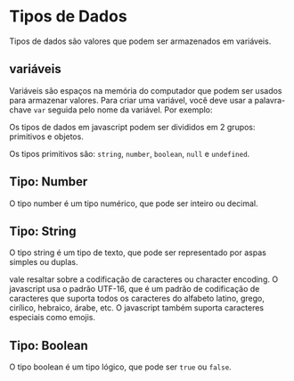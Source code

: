 # Tipos de Dados
Tipos de dados são valores que podem ser armazenados em variáveis.

## variáveis
Variáveis são espaços na memória do computador que podem ser usados para armazenar valores. Para criar uma variável, você deve usar a palavra-chave `var` seguida pelo nome da variável. Por exemplo:

Os tipos de dados em javascript podem ser divididos em 2 grupos: primitivos e objetos.

Os tipos primitivos são: `string`, `number`, `boolean`, `null` e `undefined`.


## Tipo: Number
O tipo number é um tipo numérico, que pode ser inteiro ou decimal.

## Tipo: String
O tipo string é um tipo de texto, que pode ser representado por aspas simples ou duplas.

vale resaltar sobre a codificação de caracteres ou character encoding. O javascript usa o padrão UTF-16, que é um padrão de codificação de caracteres que suporta todos os caracteres do alfabeto latino, grego, cirílico, hebraico, árabe, etc. O javascript também suporta caracteres especiais como emojis.

## Tipo: Boolean
O tipo boolean é um tipo lógico, que pode ser `true` ou `false`.
